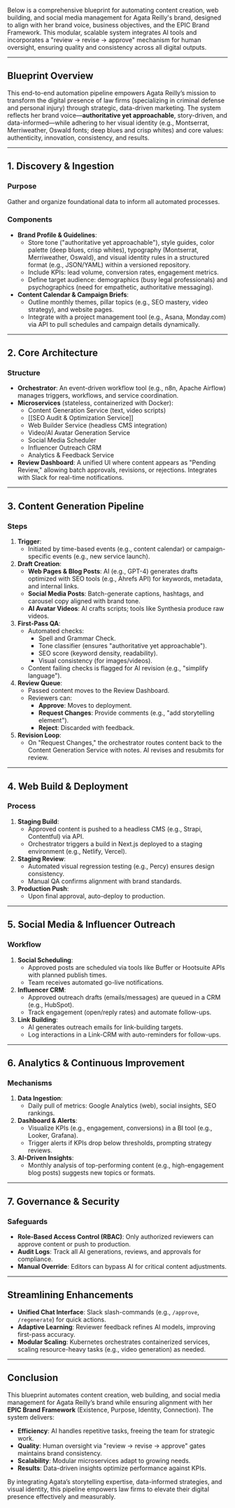 Below is a comprehensive blueprint for automating content creation, web building, and social media management for Agata Reilly's brand, designed to align with her brand voice, business objectives, and the EPIC Brand Framework. This modular, scalable system integrates AI tools and incorporates a "review → revise → approve" mechanism for human oversight, ensuring quality and consistency across all digital outputs.

---

## **Blueprint Overview**

This end-to-end automation pipeline empowers Agata Reilly’s mission to transform the digital presence of law firms (specializing in criminal defense and personal injury) through strategic, data-driven marketing. The system reflects her brand voice—**authoritative yet approachable**, story-driven, and data-informed—while adhering to her visual identity (e.g., Montserrat, Merriweather, Oswald fonts; deep blues and crisp whites) and core values: authenticity, innovation, consistency, and results.

---

## **1. Discovery & Ingestion**

### **Purpose**
Gather and organize foundational data to inform all automated processes.

### **Components**
- **Brand Profile & Guidelines**:
  - Store tone ("authoritative yet approachable"), style guides, color palette (deep blues, crisp whites), typography (Montserrat, Merriweather, Oswald), and visual identity rules in a structured format (e.g., JSON/YAML) within a versioned repository.
  - Include KPIs: lead volume, conversion rates, engagement metrics.
  - Define target audience: demographics (busy legal professionals) and psychographics (need for empathetic, authoritative messaging).
- **Content Calendar & Campaign Briefs**:
  - Outline monthly themes, pillar topics (e.g., SEO mastery, video strategy), and website pages.
  - Integrate with a project management tool (e.g., Asana, Monday.com) via API to pull schedules and campaign details dynamically.

---

## **2. Core Architecture**

### **Structure**
- **Orchestrator**: An event-driven workflow tool (e.g., n8n, Apache Airflow) manages triggers, workflows, and service coordination.
- **Microservices** (stateless, containerized with Docker):
  - Content Generation Service (text, video scripts)
  - [[SEO Audit & Optimization Service]]
  - Web Builder Service (headless CMS integration)
  - Video/AI Avatar Generation Service
  - Social Media Scheduler
  - Influencer Outreach CRM
  - Analytics & Feedback Service
- **Review Dashboard**: A unified UI where content appears as "Pending Review," allowing batch approvals, revisions, or rejections. Integrates with Slack for real-time notifications.

---

## **3. Content Generation Pipeline**

### **Steps**
1. **Trigger**:
   - Initiated by time-based events (e.g., content calendar) or campaign-specific events (e.g., new service launch).
2. **Draft Creation**:
   - **Web Pages & Blog Posts**: AI (e.g., GPT-4) generates drafts optimized with SEO tools (e.g., Ahrefs API) for keywords, metadata, and internal links.
   - **Social Media Posts**: Batch-generate captions, hashtags, and carousel copy aligned with brand tone.
   - **AI Avatar Videos**: AI crafts scripts; tools like Synthesia produce raw videos.
3. **First-Pass QA**:
   - Automated checks:
     - Spell and Grammar Check.
     - Tone classifier (ensures "authoritative yet approachable").
     - SEO score (keyword density, readability).
     - Visual consistency (for images/videos).
   - Content failing checks is flagged for AI revision (e.g., "simplify language").
4. **Review Queue**:
   - Passed content moves to the Review Dashboard.
   - Reviewers can:
     - **Approve**: Moves to deployment.
     - **Request Changes**: Provide comments (e.g., "add storytelling element").
     - **Reject**: Discarded with feedback.
5. **Revision Loop**:
   - On "Request Changes," the orchestrator routes content back to the Content Generation Service with notes. AI revises and resubmits for review.

---

## **4. Web Build & Deployment**

### **Process**
1. **Staging Build**:
   - Approved content is pushed to a headless CMS (e.g., Strapi, Contentful) via API.
   - Orchestrator triggers a build in Next.js deployed to a staging environment (e.g., Netlify, Vercel).
1. **Staging Review**:
   - Automated visual regression testing (e.g., Percy) ensures design consistency.
   - Manual QA confirms alignment with brand standards.
3. **Production Push**:
   - Upon final approval, auto-deploy to production.

---

## **5. Social Media & Influencer Outreach**

### **Workflow**
1. **Social Scheduling**:
   - Approved posts are scheduled via tools like Buffer or Hootsuite APIs with planned publish times.
   - Team receives automated go-live notifications.
2. **Influencer CRM**:
   - Approved outreach drafts (emails/messages) are queued in a CRM (e.g., HubSpot).
   - Track engagement (open/reply rates) and automate follow-ups.
3. **Link Building**:
   - AI generates outreach emails for link-building targets.
   - Log interactions in a Link-CRM with auto-reminders for follow-ups.

---

## **6. Analytics & Continuous Improvement**

### **Mechanisms**
1. **Data Ingestion**:
   - Daily pull of metrics: Google Analytics (web), social insights, SEO rankings.
2. **Dashboard & Alerts**:
   - Visualize KPIs (e.g., engagement, conversions) in a BI tool (e.g., Looker, Grafana).
   - Trigger alerts if KPIs drop below thresholds, prompting strategy reviews.
3. **AI-Driven Insights**:
   - Monthly analysis of top-performing content (e.g., high-engagement blog posts) suggests new topics or formats.

---

## **7. Governance & Security**

### **Safeguards**
- **Role-Based Access Control (RBAC)**: Only authorized reviewers can approve content or push to production.
- **Audit Logs**: Track all AI generations, reviews, and approvals for compliance.
- **Manual Override**: Editors can bypass AI for critical content adjustments.

---

## **Streamlining Enhancements**

- **Unified Chat Interface**: Slack slash-commands (e.g., `/approve`, `/regenerate`) for quick actions.
- **Adaptive Learning**: Reviewer feedback refines AI models, improving first-pass accuracy.
- **Modular Scaling**: Kubernetes orchestrates containerized services, scaling resource-heavy tasks (e.g., video generation) as needed.

---

## **Conclusion**

This blueprint automates content creation, web building, and social media management for Agata Reilly’s brand while ensuring alignment with her **EPIC Brand Framework** (Existence, Purpose, Identity, Connection). The system delivers:
- **Efficiency**: AI handles repetitive tasks, freeing the team for strategic work.
- **Quality**: Human oversight via "review → revise → approve" gates maintains brand consistency.
- **Scalability**: Modular microservices adapt to growing needs.
- **Results**: Data-driven insights optimize performance against KPIs.

By integrating Agata’s storytelling expertise, data-informed strategies, and visual identity, this pipeline empowers law firms to elevate their digital presence effectively and measurably.